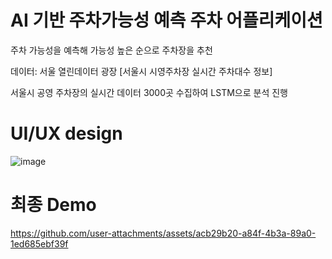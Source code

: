 # AI 기반 주차가능성 예측 주차 어플리케이션

주차 가능성을 예측해 가능성 높은 순으로 주차장을 추천

데이터: 서울 열린데이터 광장 [서울시 시영주차장 실시간 주차대수 정보]

서울시 공영 주차장의 실시간 데이터 3000곳 수집하여 LSTM으로 분석 진행

# UI/UX design
![image](https://github.com/user-attachments/assets/30fdc26d-fd7c-4588-a538-f3a5e895df36)

# 최종 Demo
https://github.com/user-attachments/assets/acb29b20-a84f-4b3a-89a0-1ed685ebf39f
